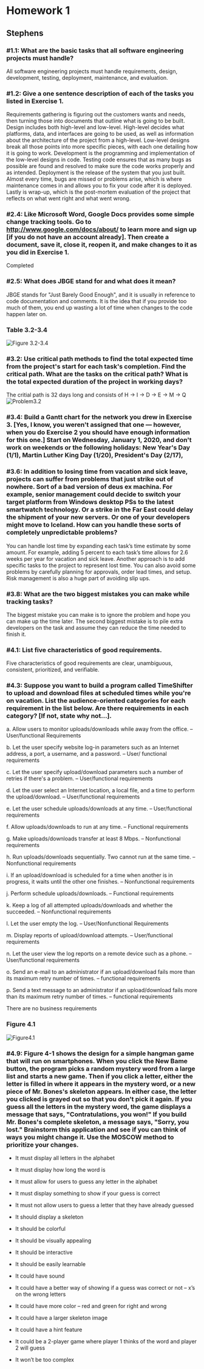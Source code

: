 # Homework 1
## Stephens
### #1.1: What are the basic tasks that all software engineering projects must handle?
All software engineering projects must handle requirements, design, development, testing, deployment, maintenance, and evaluation.

### #1.2: Give a one sentence description of each of the tasks you listed in Exercise 1.
Requirements gathering is figuring out the customers wants and needs, then turning those into documents that outline what is going to be built. Design includes both high-level and low-level. High-level decides what platforms, data, and interfaces are going to be used, as well as information about the architecture of the project from a high-level. Low-level designs break all those points into more specific pieces, with each one detailing how it is going to work. Development is the programming and implementation of the low-level designs in code. Testing code ensures that as many bugs as possible are found and resolved to make sure the code works properly and as intended. Deployment is the release of the system that you just built. Almost every time, bugs are missed or problems arise, which is where maintenance comes in and allows you to fix your code after it is deployed. Lastly is wrap-up, which is the post-mortem evaluation of the project that reflects on what went right and what went wrong.

### #2.4: Like Microsoft Word, Google Docs provides some simple change tracking tools. Go to http://www.google.com/docs/about/ to learn more and sign up [if you do not have an account already]. Then create a document, save it, close it, reopen it, and make changes to it as you did in Exercise 1.
Completed

### #2.5: What does JBGE stand for and what does it mean?
JBGE stands for "Just Barely Good Enough", and it is usually in reference to code documentation and comments. It is the idea that if you provide too much of them, you end up wasting a lot of time when changes to the code happen later on.

### Table 3.2-3.4
![Figure 3.2-3.4](https://user-images.githubusercontent.com/21330088/73501169-c301cb80-4379-11ea-8d70-64743f6d394b.png)

### #3.2: Use critical path methods to find the total expected time from the project's start for each task's completion. Find the critical path. What are the tasks on the critical path? What is the total expected duration of the project in working days?
The critial path is 32 days long and consists of H -> I -> D -> E -> M -> Q
![Problem3.2](https://user-images.githubusercontent.com/21330088/73501166-c2693500-4379-11ea-8795-5174af2a9a73.jpeg)

### #3.4: Build a Gantt chart for the network you drew in Exercise 3. [Yes, I know, you weren't assigned that one — however, when you do Exercise 2 you should have enough information for this one.] Start on Wednesday, January 1, 2020, and don't work on weekends or the following holidays: New Year's Day (1/1), Martin Luther King Day	(1/20), President's Day	(2/17),

### #3.6: In addition to losing time from vacation and sick leave, projects can suffer from problems that just strike out of nowhere. Sort of a bad version of deus ex machina. For example, senior management could decide to switch your target platform from Windows desktop PSs to the latest smartwatch technology. Or a strike in the Far East could delay the shipment of your new servers. Or one of your developers might move to Iceland. How can you handle these sorts of completely unpredictable problems?
You can handle lost time by expanding each task’s time estimate by some amount. For example, adding 5 percent to each task’s time allows for 2.6 weeks per year for vacation and sick leave. Another approach is to add specific tasks to the project to represent lost time. You can also avoid some problems by carefully planning for approvals, order lead times, and setup. Risk management is also a huge part of avoiding slip ups. 

### #3.8: What are the two biggest mistakes you can make while tracking tasks?
The biggest mistake you can make is to ignore the problem and hope you can make up the time later. The second biggest mistake is to pile extra developers on the task and assume they can reduce the time needed to finish it.

### #4.1: List five characteristics of good requirements.
Five characteristics of good requirements are clear, unambiguous, consistent, prioritized, and verifiable.

### #4.3: Suppose you want to build a program called TimeShifter to upload and download files at scheduled times while you're on vacation. List the audience-oriented categories for each requirement in the list below. Are there requirements in each category? [If not, state why not…].

a. Allow users to monitor uploads/downloads while away from the office. – User/functional Requirements 

b. Let the user specify website log-in parameters such as an Internet address, a port, a username, and a password. – User/ functional requirements 

c. Let the user specify upload/download parameters such a number of retries if there's a problem. – User/functional requirements 

d. Let the user select an Internet location, a local file, and a time to perform the upload/download. – User/functional requirements 

e. Let the user schedule uploads/downloads at any time. – User/functional requirements 

f. Allow uploads/downloads to run at any time. – Functional requirements 

g. Make uploads/downloads transfer at least 8 Mbps. – Nonfunctional requirements 

h. Run uploads/downloads sequentially. Two cannot run at the same time. – Nonfunctional requirements 

i. If an upload/download is scheduled for a time when another is in progress, it waits until the other one finishes. – Nonfunctional requirements 

j. Perform schedule uploads/downloads. – Functional requirements 

k. Keep a log of all attempted uploads/downloads and whether the succeeded. – Nonfunctional requirements 

l. Let the user empty the log. – User/Nonfunctional Requirements 

m. Display reports of upload/download attempts. – User/functional requirements 

n. Let the user view the log reports on a remote device such as a phone. – User/functional requirements 

o. Send an e-mail to an administrator if an upload/download fails more than its maximum retry number of times. – functional requirements 

p. Send a text message to an administrator if an upload/download fails more than its maximum retry number of times. – functional requirements 

There are no business requirements 


### Figure 4.1
![Figure4.1](https://user-images.githubusercontent.com/21330088/73501168-c2693500-4379-11ea-825c-65a2566ad4de.jpg)

### #4.9: Figure 4-1 shows the design for a simple hangman game that will run on smartphones. When you click the New Bame button, the program picks a random mystery word from a large list and starts a new game. Then if you click a letter, either the letter is filled in where it appears in the mystery word, or a new piece of Mr. Bones's skeleton appears. In either case, the letter you clicked is grayed out so that you don't pick it again. If you guess all the letters in the mystery word, the game displays a message that says, "Contratulations, you won!" If you build Mr. Bones's complete skeleton, a message says, "Sorry, you lost." Brainstorm this application and see if you can think of ways you might change it. Use the MOSCOW method to prioritize your changes.

-	It must display all letters in the alphabet 
-	It must display how long the word is 
-	It must allow for users to guess any letter in the alphabet 
-	It must display something to show if your guess is correct 
-	It must not allow users to guess a letter that they have already guessed 

-	It should display a skeleton 
-	It should be colorful 
-	It should be visually appealing 
-	It should be interactive 
-	It should be easily learnable 

-	It could have sound 
-	It could have a better way of showing if a guess was correct or not – x’s on the wrong letters 
-	It could have more color – red and green for right and wrong 
-	It could have a larger skeleton image 
-	It could have a hint feature 
-	It could be a 2-player game where player 1 thinks of the word and player 2 will guess 


-	It won’t be too complex 

